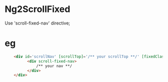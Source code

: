 # Ng2ScrollFixed

Use 'scroll-fixed-nav' directive;

# eg
```html
    <div id='scrollNav' [scrollTop]='/** your scrollTop **/' [fixedClass]='/** your class **/'>
          <div scroll-fixed-nav>
              /** your nav **/
          </div>
    </div>
```
